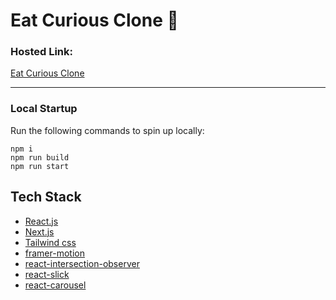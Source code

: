 # Eat Curious Clone 🥘

### Hosted Link:

[Eat Curious Clone](https://eat-curious-clone.vercel.app/)

---

### Local Startup

Run the following commands to spin up locally:

    npm i
    npm run build
    npm run start

## Tech Stack

- [React.js](https://react.dev/)
- [Next.js](https://nextjs.org/)
- [Tailwind css](https://tailwindcss.com/)
- [framer-motion](https://www.framer.com/)
- [react-intersection-observer](https://www.npmjs.com/package/react-intersection-observer)
- [react-slick](https://www.npmjs.com/package/react-slick)
- [react-carousel](https://www.npmjs.com/package/slick-carousel)
